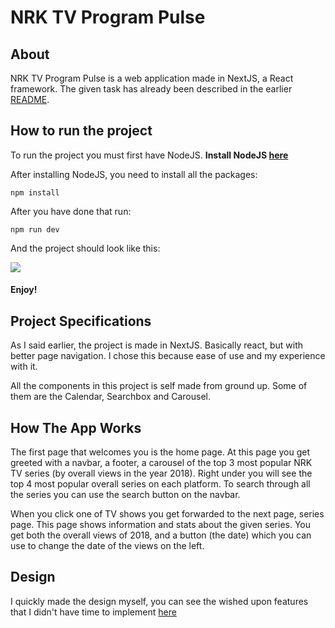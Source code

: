 # NRK TV Program Pulse

## About

NRK TV Program Pulse is a web application made in NextJS, a React framework. The given task has already been described in the earlier [README](../README.md).

## How to run the project

To run the project you must first have NodeJS. **Install NodeJS [here](https://nodejs.org/en/download)**

After installing NodeJS, you need to install all the packages:

```
npm install
```

After you have done that run:

```
npm run dev
```

And the project should look like this:

<img src="https://i.gyazo.com/461b433b1513c16ab519460ebdabda69.jpg">

#### Enjoy!

## Project Specifications

As I said earlier, the project is made in NextJS. Basically react, but with better page navigation. I chose this because ease of use and my experience with it.

All the components in this project is self made from ground up. Some of them are the Calendar, Searchbox and Carousel.

## How The App Works

The first page that welcomes you is the home page. At this page you get greeted with a navbar, a footer, a carousel of the top 3 most popular NRK TV series (by overall views in the year 2018). Right under you will see the top 4 most popular overall series on each platform. To search through all the series you can use the search button on the navbar.

When you click one of TV shows you get forwarded to the next page, series page. This page shows information and stats about the given series. You get both the overall views of 2018, and a button (the date) which you can use to change the date of the views on the left.

## Design

I quickly made the design myself, you can see the wished upon features that I didn't have time to implement [here](https://www.figma.com/file/5t15zoVkBHcSb7P913a8jx/NRK-Case?type=design&node-id=17%3A736&mode=design&t=DiLgovvZS8svI8lr-1)
